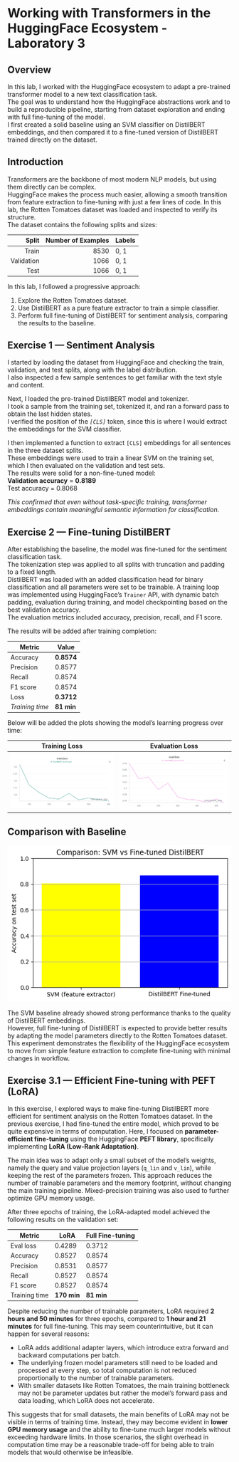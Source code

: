 # **Working with Transformers in the HuggingFace Ecosystem - Laboratory 3**

## **Overview**

In this lab, I worked with the HuggingFace ecosystem to adapt a pre-trained transformer model to a new text classification task.  
The goal was to understand how the HuggingFace abstractions work and to build a reproducible pipeline, starting from dataset exploration and ending with full fine-tuning of the model.  
I first created a solid baseline using an SVM classifier on DistilBERT embeddings, and then compared it to a fine-tuned version of DistilBERT trained directly on the dataset.

## **Introduction**

Transformers are the backbone of most modern NLP models, but using them directly can be complex.  
HuggingFace makes the process much easier, allowing a smooth transition from feature extraction to fine-tuning with just a few lines of code. 
In this lab, the Rotten Tomatoes dataset was loaded and inspected to verify its structure.  
The dataset contains the following splits and sizes:

| Split       | Number of Examples | Labels       |
|------------:|-----------------:|-------------|
| Train       | 8530             | 0, 1        |
| Validation  | 1066             | 0, 1        |
| Test        | 1066             | 0, 1        | 

In this lab, I followed a progressive approach:  
1. Explore the Rotten Tomatoes dataset.  
2. Use DistilBERT as a pure feature extractor to train a simple classifier.  
3. Perform full fine-tuning of DistilBERT for sentiment analysis, comparing the results to the baseline.

## **Exercise 1 — Sentiment Analysis**

I started by loading the dataset from HuggingFace and checking the train, validation, and test splits, along with the label distribution.  
I also inspected a few sample sentences to get familiar with the text style and content.

Next, I loaded the pre-trained DistilBERT model and tokenizer.  
I took a sample from the training set, tokenized it, and ran a forward pass to obtain the last hidden states.  
I verified the position of the *`[CLS]`* token, since this is where I would extract the embeddings for the SVM classifier.

I then implemented a function to extract `[CLS]` embeddings for all sentences in the three dataset splits.  
These embeddings were used to train a linear SVM on the training set, which I then evaluated on the validation and test sets.  
The results were solid for a non-fine-tuned model:  
**Validation accuracy** = **0.8189**  
Test accuracy = 0.8068

*This confirmed that even without task-specific training, transformer embeddings contain meaningful semantic information for classification.*

## **Exercise 2 — Fine-tuning DistilBERT**

After establishing the baseline, the model was fine-tuned for the sentiment classification task.  
The tokenization step was applied to all splits with truncation and padding to a fixed length.  
DistilBERT was loaded with an added classification head for binary classification and all parameters were set to be trainable.
A training loop was implemented using HuggingFace’s `Trainer` API, with dynamic batch padding, evaluation during training, and model checkpointing based on the best validation accuracy.  
The evaluation metrics included accuracy, precision, recall, and F1 score.

The results will be added after training completion:

| Metric            | Value |
|-------------------|-------|
| Accuracy  | **0.8574**|
| Precision           | 0.8577 |
| Recall              |0.8574 |
| F1 score            |0.8574|
| Loss            | **0.3712** |
| *Training time*     | **81 min**|


Below will be added the plots showing the model’s learning progress over time:

| Training Loss | Evaluation Loss |
|:-------------:|:---------------:|
| ![Training Loss](images/train_loss.png) | ![Evaluation Loss](images/eval_loss.png) |


## Comparison with Baseline
![](images/Svm_Modelft_comparison.png)

The SVM baseline already showed strong performance thanks to the quality of DistilBERT embeddings.  
However, full fine-tuning of DistilBERT is expected to provide better results by adapting the model parameters directly to the Rotten Tomatoes dataset.  
This experiment demonstrates the flexibility of the HuggingFace ecosystem to move from simple feature extraction to complete fine-tuning with minimal changes in workflow.

## **Exercise 3.1 — Efficient Fine-tuning with PEFT (LoRA)**

In this exercise, I explored ways to make fine-tuning DistilBERT more efficient for sentiment analysis on the Rotten Tomatoes dataset. In the previous exercise, I had fine-tuned the entire model, which proved to be quite expensive in terms of computation. Here, I focused on **parameter-efficient fine-tuning** using the HuggingFace **PEFT library**, specifically implementing **LoRA (Low-Rank Adaptation)**.

The main idea was to adapt only a small subset of the model’s weights, namely the query and value projection layers (`q_lin` and `v_lin`), while keeping the rest of the parameters frozen. This approach reduces the number of trainable parameters and the memory footprint, without changing the main training pipeline. Mixed-precision training was also used to further optimize GPU memory usage.

After three epochs of training, the LoRA-adapted model achieved the following results on the validation set:

| Metric       | LoRA  | Full Fine-tuning |
|--------------|-------|------------------|
| Eval loss    | 0.4289 | 0.3712 |
| Accuracy     | 0.8527 | 0.8574 |
| Precision    | 0.8531 | 0.8577 |
| Recall       | 0.8527 | 0.8574 |
| F1 score     | 0.8527 | 0.8574 |
|Training time | **170 min**| **81 min** |

Despite reducing the number of trainable parameters, LoRA required **2 hours and 50 minutes** for three epochs, compared to **1 hour and 21 minutes** for full fine-tuning. This may seem counterintuitive, but it can happen for several reasons:
- LoRA adds additional adapter layers, which introduce extra forward and backward computations per batch.
- The underlying frozen model parameters still need to be loaded and processed at every step, so total computation is not reduced proportionally to the number of trainable parameters.
- With smaller datasets like Rotten Tomatoes, the main training bottleneck may not be parameter updates but rather the model’s forward pass and data loading, which LoRA does not accelerate.

This suggests that for small datasets, the main benefits of LoRA may not be visible in terms of training time. Instead, they may become evident in **lower GPU memory usage** and the ability to fine-tune much larger models without exceeding hardware limits. In those scenarios, the slight overhead in computation time may be a reasonable trade-off for being able to train models that would otherwise be infeasible.

